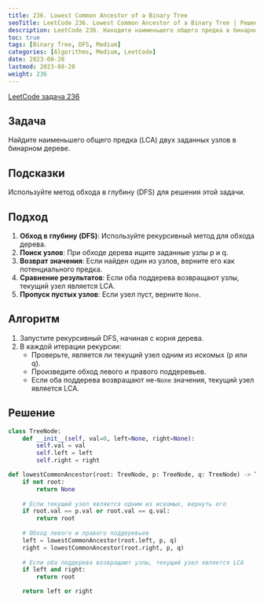 ```yaml
---
title: 236. Lowest Common Ancestor of a Binary Tree
seoTitle: LeetCode 236. Lowest Common Ancestor of a Binary Tree | Решение на Python.
description: LeetCode 236. Находите наименьшего общего предка в бинарном дереве. Разбор задачи.
toc: true
tags: [Binary Tree, DFS, Medium]
categories: [Algorithms, Medium, LeetCode]
date: 2023-08-28
lastmod: 2023-08-28
weight: 236
---
```


[LeetCode задача 236](<https://leetcode.com/problems/lowest-common-ancestor-of-a-binary-tree/>)

## Задача

Найдите наименьшего общего предка (LCA) двух заданных узлов в бинарном дереве.

## Подсказки

Используйте метод обхода в глубину (DFS) для решения этой задачи.

## Подход

1. **Обход в глубину (DFS)**: Используйте рекурсивный метод для обхода дерева.
2. **Поиск узлов**: При обходе дерева ищите заданные узлы p и q.
3. **Возврат значения**: Если найден один из узлов, верните его как потенциального предка.
4. **Сравнение результатов**: Если оба поддерева возвращают узлы, текущий узел является LCA.
5. **Пропуск пустых узлов**: Если узел пуст, верните `None`.

## Алгоритм

1. Запустите рекурсивный DFS, начиная с корня дерева.
2. В каждой итерации рекурсии:
   - Проверьте, является ли текущий узел одним из искомых (p или q).
   - Произведите обход левого и правого поддеревьев.
   - Если оба поддерева возвращают не-`None` значения, текущий узел является LCA.

## Решение

```python
class TreeNode:
    def __init__(self, val=0, left=None, right=None):
        self.val = val
        self.left = left
        self.right = right

def lowestCommonAncestor(root: TreeNode, p: TreeNode, q: TreeNode) -> TreeNode:
    if not root:
        return None
    
    # Если текущий узел является одним из искомых, вернуть его
    if root.val == p.val or root.val == q.val:
        return root
    
    # Обход левого и правого поддеревьев
    left = lowestCommonAncestor(root.left, p, q)
    right = lowestCommonAncestor(root.right, p, q)
    
    # Если оба поддерева возвращают узлы, текущий узел является LCA
    if left and right:
        return root

    return left or right
```
